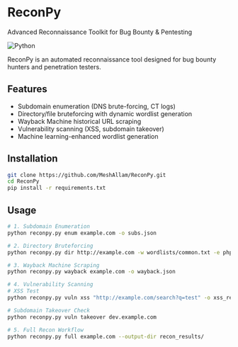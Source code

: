 # ReconPy
Advanced Reconnaissance Toolkit for Bug Bounty &amp; Pentesting


![Python](https://img.shields.io/badge/python-3.8+-blue.svg)

ReconPy is an automated reconnaissance tool designed for bug bounty hunters and penetration testers.

## Features

- Subdomain enumeration (DNS brute-forcing, CT logs)
- Directory/file bruteforcing with dynamic wordlist generation
- Wayback Machine historical URL scraping
- Vulnerability scanning (XSS, subdomain takeover)
- Machine learning-enhanced wordlist generation

## Installation

```bash
git clone https://github.com/MeshAllam/ReconPy.git
cd ReconPy
pip install -r requirements.txt
```

## Usage
```bash
# 1. Subdomain Enumeration
python reconpy.py enum example.com -o subs.json

# 2. Directory Bruteforcing  
python reconpy.py dir http://example.com -w wordlists/common.txt -e php,html

# 3. Wayback Machine Scraping
python reconpy.py wayback example.com -o wayback.json

# 4. Vulnerability Scanning
# XSS Test
python reconpy.py vuln xss "http://example.com/search?q=test" -o xss_results.json

# Subdomain Takeover Check  
python reconpy.py vuln takeover dev.example.com

# 5. Full Recon Workflow
python reconpy.py full example.com --output-dir recon_results/
```
